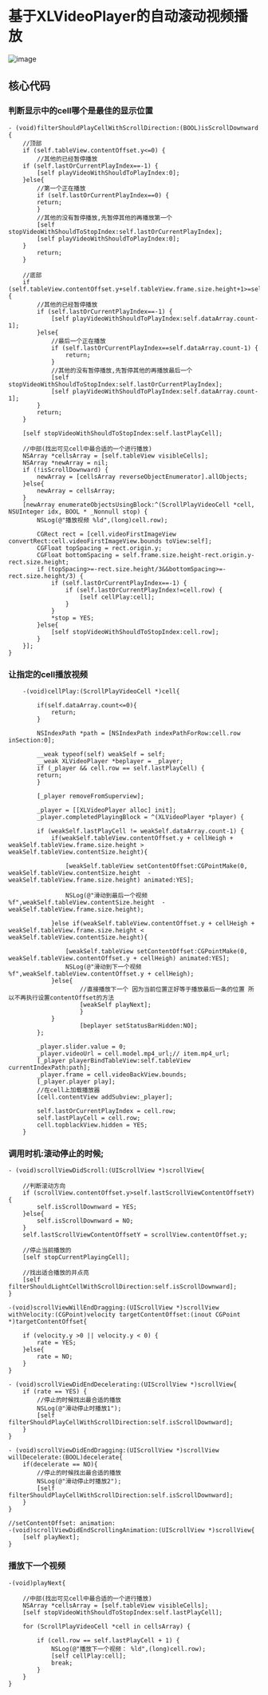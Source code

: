 # 基于XLVideoPlayer的自动滚动视频播放
![image](https://github.com/2232787525/ScrollPlayVideo/blob/master/QQ20180111-141627-HD.gif)
## 核心代码

### 判断显示中的cell哪个是最佳的显示位置
    - (void)filterShouldPlayCellWithScrollDirection:(BOOL)isScrollDownward
    {
        //顶部
        if (self.tableView.contentOffset.y<=0) {
            //其他的已经暂停播放
        if (self.lastOrCurrentPlayIndex==-1) {
            [self playVideoWithShouldToPlayIndex:0];
        }else{
            //第一个正在播放
            if (self.lastOrCurrentPlayIndex==0) {
            return;
            }
            //其他的没有暂停播放,先暂停其他的再播放第一个
            [self stopVideoWithShouldToStopIndex:self.lastOrCurrentPlayIndex];
            [self playVideoWithShouldToPlayIndex:0];
        }
            return;
        }
        
        //底部
        if (self.tableView.contentOffset.y+self.tableView.frame.size.height+1>=self.tableView.contentSize.height) {
            //其他的已经暂停播放
            if (self.lastOrCurrentPlayIndex==-1) {
                [self playVideoWithShouldToPlayIndex:self.dataArray.count-1];
            }else{
                //最后一个正在播放
                if (self.lastOrCurrentPlayIndex==self.dataArray.count-1) {
                    return;
                }
                //其他的没有暂停播放,先暂停其他的再播放最后一个
                [self stopVideoWithShouldToStopIndex:self.lastOrCurrentPlayIndex];
                [self playVideoWithShouldToPlayIndex:self.dataArray.count-1];
            }
            return;
        }
        
        [self stopVideoWithShouldToStopIndex:self.lastPlayCell];
        
        //中部(找出可见cell中最合适的一个进行播放)
        NSArray *cellsArray = [self.tableView visibleCells];
        NSArray *newArray = nil;
        if (!isScrollDownward) {
            newArray = [cellsArray reverseObjectEnumerator].allObjects;
        }else{
            newArray = cellsArray;
        }
        [newArray enumerateObjectsUsingBlock:^(ScrollPlayVideoCell *cell, NSUInteger idx, BOOL * _Nonnull stop) {
            NSLog(@"播放视频 %ld",(long)cell.row);
            
            CGRect rect = [cell.videoFirstImageView convertRect:cell.videoFirstImageView.bounds toView:self];
            CGFloat topSpacing = rect.origin.y;
            CGFloat bottomSpacing = self.frame.size.height-rect.origin.y-rect.size.height;
            if (topSpacing>=-rect.size.height/3&&bottomSpacing>=-rect.size.height/3) {
                if (self.lastOrCurrentPlayIndex==-1) {
                    if (self.lastOrCurrentPlayIndex!=cell.row) {
                        [self cellPlay:cell];
                    }
                }
                *stop = YES;
            }else{
                [self stopVideoWithShouldToStopIndex:cell.row];
            }
        }];
    }


### 让指定的cell播放视频

        -(void)cellPlay:(ScrollPlayVideoCell *)cell{
        
            if(self.dataArray.count<=0){
                return;
            }
        
            NSIndexPath *path = [NSIndexPath indexPathForRow:cell.row inSection:0];
        
            __weak typeof(self) weakSelf = self;
            __weak XLVideoPlayer *beplayer = _player;
            if (_player && cell.row == self.lastPlayCell) {
            return;
            }
        
            [_player removeFromSuperview];
        
            _player = [[XLVideoPlayer alloc] init];
            _player.completedPlayingBlock = ^(XLVideoPlayer *player) {
        
            if (weakSelf.lastPlayCell != weakSelf.dataArray.count-1) {
                if(weakSelf.tableView.contentOffset.y + cellHeigh + weakSelf.tableView.frame.size.height > weakSelf.tableView.contentSize.height){
        
                    [weakSelf.tableView setContentOffset:CGPointMake(0, weakSelf.tableView.contentSize.height  -weakSelf.tableView.frame.size.height) animated:YES];
        
                    NSLog(@"滑动到最后一个视频 %f",weakSelf.tableView.contentSize.height  -weakSelf.tableView.frame.size.height);
        
                }else if(weakSelf.tableView.contentOffset.y + cellHeigh + weakSelf.tableView.frame.size.height < weakSelf.tableView.contentSize.height){
        
                    [weakSelf.tableView setContentOffset:CGPointMake(0, weakSelf.tableView.contentOffset.y + cellHeigh) animated:YES];
                    NSLog(@"滑动到下一个视频 %f",weakSelf.tableView.contentOffset.y + cellHeigh);
                }else{
                        //直接播放下一个 因为当前位置正好等于播放最后一条的位置 所以不再执行设置contentOffset的方法
                        [weakSelf playNext];
                        }
                }
                        [beplayer setStatusBarHidden:NO];
            };
        
            _player.slider.value = 0;
            _player.videoUrl = cell.model.mp4_url;// item.mp4_url;
            [_player playerBindTableView:self.tableView currentIndexPath:path];
            _player.frame = cell.videoBackView.bounds;
            [_player.player play];
            //在cell上加载播放器
            [cell.contentView addSubview:_player];
        
            self.lastOrCurrentPlayIndex = cell.row;
            self.lastPlayCell = cell.row;
            cell.topblackView.hidden = YES;
        }



### 调用时机:滚动停止的时候;
```
- (void)scrollViewDidScroll:(UIScrollView *)scrollView{

    //判断滚动方向
    if (scrollView.contentOffset.y>self.lastScrollViewContentOffsetY) {
        self.isScrollDownward = YES;
    }else{
        self.isScrollDownward = NO;
    }
    self.lastScrollViewContentOffsetY = scrollView.contentOffset.y;

    //停止当前播放的
    [self stopCurrentPlayingCell];

    //找出适合播放的并点亮
    [self filterShouldLightCellWithScrollDirection:self.isScrollDownward];
}

-(void)scrollViewWillEndDragging:(UIScrollView *)scrollView withVelocity:(CGPoint)velocity targetContentOffset:(inout CGPoint *)targetContentOffset{

    if (velocity.y >0 || velocity.y < 0) {
        rate = YES;
    }else{
        rate = NO;
    }
}

- (void)scrollViewDidEndDecelerating:(UIScrollView *)scrollView{
    if (rate == YES) {
        //停止的时候找出最合适的播放
        NSLog(@"滑动停止时播放1");
        [self filterShouldPlayCellWithScrollDirection:self.isScrollDownward];
    }
}

- (void)scrollViewDidEndDragging:(UIScrollView *)scrollView willDecelerate:(BOOL)decelerate{
    if(decelerate == NO){
        //停止的时候找出最合适的播放
        NSLog(@"滑动停止时播放2");
        [self filterShouldPlayCellWithScrollDirection:self.isScrollDownward];
    }
}

//setContentOffset: animation:
-(void)scrollViewDidEndScrollingAnimation:(UIScrollView *)scrollView{
    [self playNext];
}
```

### 播放下一个视频

```
-(void)playNext{

    //中部(找出可见cell中最合适的一个进行播放)
    NSArray *cellsArray = [self.tableView visibleCells];
    [self stopVideoWithShouldToStopIndex:self.lastPlayCell];

    for (ScrollPlayVideoCell *cell in cellsArray) {

        if (cell.row == self.lastPlayCell + 1) {
            NSLog(@"播放下一个视频： %ld",(long)cell.row);
            [self cellPlay:cell];
            break;
        }
    }
}
```
